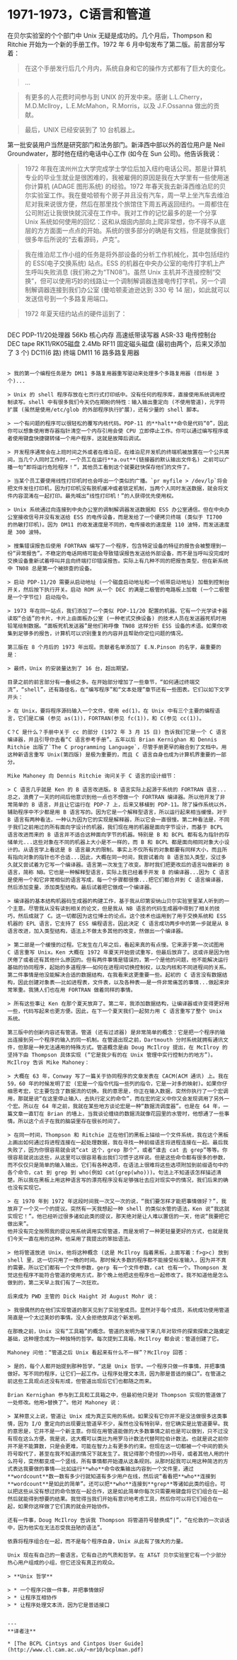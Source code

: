 # 1971-1973，C语言和管道

在贝尔实验室的个个部门中 Unix 无疑是成功的。几个月后，Thompson 和 Ritchie 开始为一个新的手册工作。1972 年 6 月中旬发布了第二版。前言部分写着：

> 在这个手册发行后几个月内，系统自身和它的操作方式都有了巨大的变化。

> ...

> 有更多的人花费时间参与到 UNIX 的开发中来。感谢 L.L.Cherry，M.D.McIlroy，L.E.McMahon，R.Morris，以及 J.F.Ossanna 做出的贡献。

> 最后，UNIX 已经安装到了 10 台机器上。

第一批安装用户当然是研究部门和法务部门。新泽西中部以外的首位用户是 Neil Groundwater，那时他在纽约电话中心工作 (如今在 Sun 公司)。他告诉我说：

> 1972 年我在滨州州立大学完成学士学位后加入纽约电话公司。那是计算机专业的毕业生就业是很困难的，我被雇佣的原因是我在大学里有一些使用迷你计算机 (ADAGE 图形系统) 的经验。1972 年春天我去新泽西维泊尼的贝尔实验室工作。我在曼哈顿有个房子并且没有汽车，周一早上坐汽车去维泊尼对我来说很方便，然后在那里找个旅馆住下周五再返回纽约。一周都住在公司附近让我很快就沉浸在工作中。我对工作的记忆最多的是一个分享 Unix 系统如何使用的回忆：这和从烟囱内部向上爬非常想，你不得不从底层的方方面面一点点的开始。系统的很多部分的确是有文档，但是就像我们很多年后所说的“去看源码，卢克”。

> 我在维泊尼工作小组的任务是将外部设备的分析工作机械化，其中包括纽约的 ESS(电子交换系统) 站点。ESS 的机器在中央办公室的电传打字机上产生呼叫失败消息 (我们称之为“TN08”)。虽然 Unix 主机并不连接控制“交换”，但可以使用巧妙的线路让一个调制解调器连接电传打字机，另一个调制解调器连接到我们办公室 (曼哈顿麦迪逊达到 330 号 14 层)，如此就可以发送信号到一个多路复用端口。

> 1972 年夏天纽约站点的硬件运到了：

> ```
>
DEC PDP-11/20处理器
56Kb 核心内存
高速纸带读写器
ASR-33 电传控制台
DEC tape
RK11/RK05磁盘 2.4Mb
RF11 固定磁头磁盘 (最初由两个，后来又添加了 3 个)
DC11(6 路) 终端
DM11 16 路多路复用器

```

> 我的第一个编程任务是为 DM11 多路复用器重写驱动来处理多个多路复用器 (目标是 3 个)...

> Unix 的 shell 程序存放在七页行式打印纸中。没有任何的程序库，直接使用系统调用控制读写。shell 中有很多我们今天仍在期盼的特性：输入输出重定向 (不使用管道)，元字符扩展 (虽然是使用/etc/glob 的外部程序执行扩展)，还有少量的 shell 脚本。

> 一个有问题的程序可以很轻松的覆写内核代码。PDP-11 的**halt**命令是代码“0”，因此你可以想象使用寄存器指针清空一个内存引用会使 CPU 立即停止工作。你可以通过编写程序或者使用键盘快捷键转储一个用户程序，这就是故障后调试。

> 开发程序通常会在上班时间之外或者在维泊尼。在维泊尼开发机的终端机被放置在一个公共房间，当几个人同时工作时，一个员工在运行**a.out**(链接器的默认输出文件名) 之前可以广播一句“即将运行危险程序！”，其他员工看到这个就要赶快保存他们的文件了。

> 当某个员工要使用线性打印机时也会呼出一个类似的广播。`pr myfile > /dev/lp`将会把文件发往打印机，因为打印机没有脱机缓冲或者锁定机制，当两个人同时发送数据，就会将文件内容混淆在一起打印。最先喊出“线性打印机！”的人获得优先使用权。

> Unix 系统通过向连接到中央办公室的调制解调器发送数据和 ESS 办公室通信。但在中央办公室接收信号并没有发送给 ESS 的电传设备，而是发给了一个硬拷贝终端 (类似于 TI700 的热敏打印机)。因为 DM11 的收发速度是不同的，电传接收的速度是 110 波特，而发送速度是 300 波特。

> 搜集错误报告后使用 FORTRAN 编写了一个程序，包含特定设备的特征的报告会被整理到一份“异常报告”。不稳定的电话网络可能会导致错误报告发送给外部设备，而不是当呼叫没完成时交换设备重新试着呼叫并且向终端打印错误报告。实际上有几种不同的把报告类型，但在新系统中 TN08 总是第一个被排查的设备。

> 启动 PDP-11/20 需要从启动地址 (一个磁盘启动地址和一个纸带启动地址) 加载到控制台开关，然后按下执行开关。启动 ROM 从一个 DEC 的满是二极管的电路板上加载 (一个二极管是一个字节位) 启动指令。

> 1973 年在同一站点，我们添加了一个类似 PDP-11/20 配置的机器。它有一个光学读卡器读取“合适”的卡片，卡片上由面板办公室 (一种老式交换设备) 的技术人员在发送器死机时用铅笔绘制数据。“面板死机发送器”是他们称呼像 TN08 这样分析 ESS 设备的术语。如果你收集到足够多的报告，计算机可以识别重复的内容并且帮助你定位问题的情况。

第三版在 8 个月后的 1973 年出现。贡献者名单添加了 E.N.Pinson 的名字，最重要的是：

> 最终，Unix 的安装量达到了 16 台，超出期望。

目录之前的前言部分有一叠纸之多。在开始部分增加了一些章节，“如何通过终端交流”，“shell”，还有路径名，在“编写程序”和“文本处理”章节还有一些图表。它们以如下文字开头：

> 在 Unix，要将程序源码输入一个文件，使用 ed(1)。在 Unix 中有三个主要的编程语言，它们是汇编 (参见 as(1))，FORTRAN(参见 fc(1))，和 C(参见 cc(1))。

C？C 是什么？手册中关于 cc 的部分 (1972 年 3 月 15 日) 告诉我们它是一个 C 语言编译器，并且引导你去看“C 语言参考手册”。五年以后 Brian Kernighan 和 Dennis Ritchie 出版了`The C programming Language`，尽管手册更早的融合到了文档中。用这种新语言重写 Unix(第四版) 是极为重要的，而且 C 语言自身也成为计算机界重要的一部分。

Mike Mahoney 向 Dennis Ritchie 询问关于 C 语言的设计细节：

> C 语言几乎就是 Ken 的 B 语言改进版。B 语言实际上起源于系统的 FORTRAN 语言...总之，浪费了一天的时间后他意识到他一点也不想做一个 FORTRAN 编译器。所以他开发了非常简单的 B 语言，并且让它运行在 PDP-7 上，后来又移植到 PDP-11。除了操作系统以外，辅助程序中不少都是用 B 语言写的。因为它是一个解释型语言，所以运行起来相当缓慢。对于 B 语言有两种看法，一种认为因为它的实现是解释器，所以它会一直很慢。第二种看法是，不同于我们之前用过的所有面向字设计的机器，我们现在用的机器是面向字节设计，而基于 BCPL 语言改进而来的 B 语言并不适合这种面向字节的机器。特别是 B 和 BCPL 都有名为指针的存储单元...这些对象在不同的机器上大小是不一样的，而 B 和 BCPL 都是面向相同对象大小设计的。从语言学上看这是 B 语言最大的限制。事实上不仅所有的对象都要有同样大小，而且所有指向对象的指针也不合适...因此，大概在同一时间，我尝试着向 B 语言加入类型，没过多久就又尝试着为它写一个编译器。语言第一次发生了改变。那时我们把更改后的语言叫做新的 B 语言，简称 NB。它也是一种解释型语言，实际上我已经着手开发 B 的编译器...因为 C 语言是使用一个和它非常相似的语言写成，每一个步骤都很像...把它们都合并到 C 语言编译器，然后添加变量，添加类型结构。最后试着把它做成一个编译器。

> 编译器的基本结构机器码生成器的构建工作，基于我从印第安纳山贝尔实验室里某人听到的一个主意。尽管我从没有读到相关的论文，但是我从 NB 语言的代码生成器中得到了相关的技巧，然后成就了 C。这一切都因为这位博士的论点。这个技术也运用到了用于交换系统和 ESS 机器的 EPL 语言，它支持了 ESS 编程语言。因此决定 C 语言成功两步中的第一步就是从 B 语言改进，加入类型结构，语法上不做太多其他的改变，然做出一个编译器。

> 第二部是一个缓慢的过程。它发生在几年之后，看起来真的有点慢。它来源于第一次试图用 C 语言重写 Unix。Ken 大概在 1972 年夏天开始尝试重写，但最后放弃了。这或许是因为他厌倦了或者还有其他什么原因的。但有两件事情是错误的，第一个是他的问题，他不能解决运行基础的协同程序，起始的多道程序——如何在进程间切换控制权，以及内核和不同进程间的关系。第二件事情是他没能解决合适的数据结构，在我看来这更重要一些。起初的 C 语言没有数据结构，因此创建对象表——比如进程表，文件表，以及各种表——是一件非常痛苦的事情...做起来非常笨重。我猜人们也在用 FORTRAN 做着同样的事情。

> 所有这些事让 Ken 在那个夏天放弃了。第二年，我添加数据结构，让编译器或许变得更好用一些，代码写起来也更方便。因此，在下一个夏天我们一起努力用 C 语言重写了整个 Unix 系统。

第三版中的创新内容还有管道。管道 (还有过滤器) 是非常简单的概念：它是把一个程序的输出连接到另一个程序的输入的同一机制。在管道出现之前，Dartmouth 分时系统就拥有通讯文件，但那是一种无法通用的特殊方式。管道概念是由 Doug McIlroy 提出，在 McIlroy 的坚持下由 Thompson 具体实现 (“它是我少有的在 Unix 管理中实行控制力的地方”)。McIlroy 告诉 Mike Mahoney：

> 大概在 63 年，Conway 写了一篇关于协同程序的文章发表在 CACM(ACM 通讯) 上。我在 59，60 年的时候发明了宏 (宏是一个指令代指一些列的指令，它是一对多的映射)。如果你仔细思考宏，它主要包含了数据流的切换。我的意思是，你正在输入数据，突然你执行了一个宏调用，那就是说“在这里停止输入，去执行定义的命令”，而在宏的定义中你又会发现调用了另外一个宏。所以在 64 年之前，我就在某些地方谈论宏是一种“数据流调度器”。也是在 64 年，一篇文章一直钉在 Brian 的墙上，当我谈论缠绕的数据流就像花园里的水管时，他想通了一些事情。所以这个点子在我的脑袋里存在很长时间了。

> 在同一时间，Thompson 和 Ritchie 正在他们的黑板上描绘一个文件系统，我在这个黑板上画出如何通过将进程连接在一起处理数据，我在寻找一种前缀语言将进程连接在一起。最后我失败了，因为你很容易就会说“cat 这个，grep 那个”，或者“谁去 cat 去 grep”等等。你很容易就说出这些，从这里可以很容易看出我们习惯于这样说。但是这些命令都有很多的参数，而不仅仅只是简单的输入输出，它们有各种选项，在语法上很难将这些选项附加到前缀语句中的各个命令，cat 到 grep 到 who(例如 cat(grep(who)))。句法上不知道该怎样描述清楚。所以我在黑板上用这种语言写的漂亮程序没有足够强壮去应对现实中的情况，我们后来的确也没有实现它。

> 在 1970 年到 1972 年这段时间我一次又一次的说，“我们要怎样才能把事情做好？”，我放弃了一个又一个的提议。突然有一天我想起一种 shell 的类似水管的语法，Ken 说“我这就实现它！”。他已经听过很多诸如此类的提议，那天绝对是让人难以置信的一天，他说“我要把它做出来”。
他并没有完全按照我的提议用系统调用实现管道，而是发明了一种更轻量更好的方式，也就是我们今天一直在用的这种。他采用了我提出的笨拙语法。

> 他将管道放进 Unix，他将这种概念 (这是 McIlroy 指着黑板，上面写着：f>g>c) 放到 shell 里，这一切只用了一晚的时间。那时候大多数的程序都不能接受标准输入，因为并不真的需要。所以它们都有一个文件参数，gerp 有一个文件参数，cat 也有一个。Thompson 发觉这些程序不能符合管道的使用方式，那个晚上他把这些程序也一起修改了。我不知道他是怎么做到的，第二天早上我们有了一次狂欢。

后来成为 PWD 主管的 Dick Haight 对 August Mohr 说：

> 我很偶然的在他们实现管道的那天见到了实验室成员。显然对于每个成员，系统成功使用管道简直是一个太过美妙的事情。没人会拒绝放弃这个新发明。

在那晚之前，Unix 没有“工具箱”的概念。管道的发明为接下来几年对软件的探索探索之路奠定基础，这种理念成为一种独特的哲学。每次提到工具箱，McIlroy 都会说：管道创建了它。

Mahoney 问他：“管道之后 Unix 看起来有什么不一样”？McIlroy 回答：

> 是的，每个人都开始提到那种哲学，“这是 Unix 哲学。一个程序只做一件事情，并把事情做好。写不同的程序，让它们一起工作。让程序处理文本流，因为那是普适的接口”。在管道之前这些工具观点还没有形成，但管道出现后它们也都随之而来。

Brian Kernighan 参与到工具和工具箱之中，但最初他只是对 Thompson 实现的管道做了一处修改。他用>替换了^。他对 Mahoney 说：

> 某种意义上说，管道让 Unix 成为真正实用的系统。如果没有它你并不是没法做很多这类事情，因为 I/O 重定向的出现要比管道早不少，虽然也没有特别早，但它确实是比管道要早。我的意思是，它并不是一个新主意。你现在用管道能做的大多数事情之前也是可以做到，只不过没有现在这么方便。我是说，这大概可以类比为用罗马计数法代替阿拉伯计数法。也就是说之前你并不是不能算数，只是会更难，可能在智力上有更多的约束。但现在这一切都被一个中间的箭头符号取代了，甚至在我不知道的情况下就发生了。我记得那个奇怪的>>符号，或者其他人用的什么符号，突然都变成一个竖线，所有事情都开始遵从这条规则。从那时起我可以用这种简洁的方式表达我要做的事情——比如运行**who**命令收集输出内容到一个文件里，通过**wordcount**数一数有多少行就知道有多少用户在线，然后说“看看把**who**连接到**wordcount**是如此的简单”。还可以把**who**连接到**grep**等诸如此类的组合。可以把这些从没有想过的命令放在一起合作，这是如此简单你每次只需要用键盘将它们组合在一起然后就能得到想要的结果。我觉得当我们开始有意识地考虑工具，然后你可以将它们组合在一起，如果你这样做了它们真的就会开始协作。

还有一件事，Doug McIlroy 告诉我 Thompson 将管道符号替换成“|”，“在伦敦的一次谈话中，因为他实在无法忍受我丑陋的语法”。

依靠将程序组合在一起，而不是每个程序自身，Unix 从此有了强大的力量。

Unix 现在有自己的一套语言。它有自己的气质和哲学。在 AT&T 贝尔实验室它有一个少部分热心用户组成的小组，但它还没有真正的观众。

> **Unix 哲学**

> * 一个程序只做一件事，并把事情做好
> * 让程序互相协作
> * 让程序处理文本流，因为它是普适接口


---
**译者注**

* [The BCPL Cintsys and Cintpos User Guide](http://www.cl.cam.ac.uk/~mr10/bcplman.pdf)
